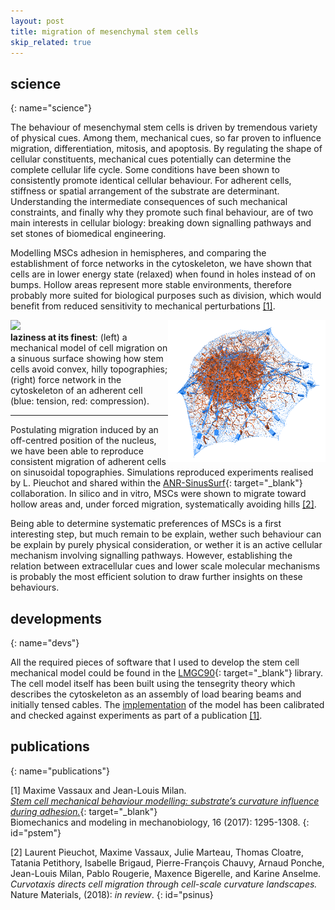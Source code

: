 ```yaml
---
layout: post
title: migration of mesenchymal stem cells
skip_related: true
---
```


<!--
* decompose in three pages, accessed in header unfolding menu under projects

* or pop each of these pages from the figure on the main page

* contour separately science and devs parts on each topic

* recap links at bottom
-->

## science
{: name="science"}

The behaviour of mesenchymal stem cells is driven by tremendous variety of physical cues. Among them, mechanical cues, so far proven to influence migration, differentiation, mitosis, and apoptosis. By regulating the shape of cellular constituents, mechanical cues potentially can determine the complete cellular life cycle. Some conditions have been shown to consistently promote identical cellular behaviour. For adherent cells, stiffness or spatial arrangement of the substrate are determinant. Understanding the intermediate consequences of such mechanical constraints, and finally why they promote such final behaviour, are of two main interests in cellular biology: breaking down signalling pathways and set stones of biomedical engineering.

Modelling MSCs adhesion in hemispheres, and comparing the establishment of force networks in the cytoskeleton, we have shown that cells are in lower energy state (relaxed) when found in holes instead of on bumps. Hollow areas represent more stable environments, therefore probably more suited for biological purposes such as division, which would benefit from reduced sensitivity to mechanical perturbations [[1]](#pstem).

<div>
  <div style="float: left; width: 50%">
    <img src="/static/migslalom_2speed.gif">
  </div>
  <div style="float: right; width: 50%">
    <img src="/static/intra-cell_forces_blutens-redcomp.png">
  </div>
</div>

**laziness at its finest**: (left) a mechanical model of cell migration on a sinuous surface showing how stem cells avoid convex, hilly topographies; (right) force network in the cytoskeleton of an adherent cell (blue: tension, red: compression).

---

Postulating migration induced by an off-centred position of the nucleus, we have been able to reproduce consistent migration of adherent cells on sinusoidal topographies. Simulations reproduced experiments realised by L. Pieuchot and shared within the [ANR-SinusSurf](http://www.agence-nationale-recherche.fr/Project-ANR-12-BSV5-0010){: target="_blank"} collaboration. In silico and in vitro, MSCs were shown to migrate toward hollow areas and, under forced migration, systematically avoiding hills [[2]](#psinus).

<!-- Do montage with the experimental observation and gif of the movie! -->

<!-- <video width="400" controls>
  <source src="../../static/neymar.m4v" type="video/m4v">
  Your browser does not support HTML5 video.
</video> -->
Being able to determine systematic preferences of MSCs is a first interesting step, but much remain to be explain, wether such behaviour can be explain by purely physical consideration, or wether it is an active cellular mechanism involving signalling pathways. However, establishing the relation between extracellular cues and lower scale molecular mechanisms is probably the most efficient solution to draw further insights on these behaviours.

## developments
{: name="devs"}

All the required pieces of software that I used to develop the stem cell mechanical model could be found in the [LMGC90](https://git-xen.lmgc.univ-montp2.fr/lmgc90/lmgc90_user/wikis/home){: target="_blank"} library. The cell model itself has been built using the tensegrity theory which describes the cytoskeleton as an assembly of load bearing beams and initially tensed cables. The [implementation](https://github.com/mvassaux/adhSC) of the model has been calibrated and checked against experiments as part of a publication [[1]](#pstem).

## publications
{: name="publications"}

[1] Maxime Vassaux and Jean-Louis Milan.<br>[*Stem cell mechanical behaviour modelling: substrate’s curvature influence during adhesion.*](https://doi.org/10.1007/s10237-017-0888-4){: target="_blank"}<br>Biomechanics and modeling in mechanobiology, 16 (2017): 1295-1308.
{: id="pstem"}

[2] Laurent Pieuchot, Maxime Vassaux, Julie Marteau, Thomas Cloatre, Tatania Petithory, Isabelle Brigaud, Pierre-François Chauvy, Arnaud Ponche, Jean-Louis Milan, Pablo Rougerie, Maxence Bigerelle, and Karine Anselme.<br>*Curvotaxis directs cell migration through cell-scale curvature landscapes.*<br>Nature Materials, (2018): *in review*.
{: id="psinus}
